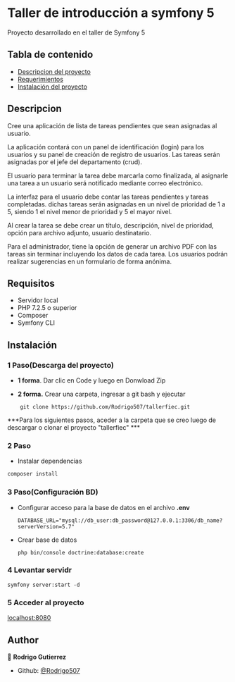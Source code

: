 #  Taller de introducción a symfony 5
Proyecto desarrollado en el taller de Symfony 5



## Tabla de contenido
- [Descripcion del proyecto](#descripcion)
- [Requerimientos](#requisitos)
- [Instalación del proyecto](#instalación)




## Descripcion

Cree una aplicación de lista de tareas pendientes que sean asignadas al usuario. 

La aplicación contará con un panel de identificación (login) para los usuarios y su panel de creación de registro de usuarios. Las tareas serán asignadas por el jefe del departamento (crud).

El usuario para terminar la tarea debe marcarla como finalizada, al asignarle una tarea a un usuario será notificado mediante correo electrónico. 

La interfaz para el usuario debe contar las tareas pendientes y tareas completadas. dichas tareas serán asignadas en un nivel de prioridad de 1 a 5, siendo 1 el nivel menor de prioridad y 5 el mayor nivel.

Al crear la tarea se debe crear un título, descripción, nivel de prioridad, opción para archivo adjunto, usuario destinatario. 

Para el administrador, tiene la opción de generar un archivo PDF con las tareas sin terminar incluyendo los datos de cada tarea. Los usuarios podrán realizar sugerencias en un formulario de forma anónima.


## Requisitos
- Servidor local
- PHP 7.2.5 o superior
- Composer
- Symfony CLI


## Instalación
### 1 Paso(Descarga del proyecto)
 - **1 forma**. Dar clic en Code y luego en Donwload Zip

 - **2 forma.** Crear una carpeta, ingresar a git bash y ejecutar
```
    git clone https://github.com/Rodrigo507/tallerfiec.git
```
***Para los siguientes pasos, aceder a la carpeta que se creo luego de descargar o clonar el proyecto "tallerfiec" ***
### 2 Paso
- Instalar dependencias 

 ```bash
composer install
```


### 3 Paso(Configuración BD)

- Configurar acceso para la base de datos en el archivo **.env**
  ```
  DATABASE_URL="mysql://db_user:db_password@127.0.0.1:3306/db_name?serverVersion=5.7"
  ```
- Crear base de datos
  ```
  php bin/console doctrine:database:create
  ```

### 4 Levantar servidr
  ```
  symfony server:start -d
  ```
### 5 Acceder al proyecto
[localhost:8080](http://127.0.0.1:8000/)


## Author

👤 **Rodrigo Gutierrez**

* Github: [@Rodrigo507](https://github.com/Rodrigo507)
